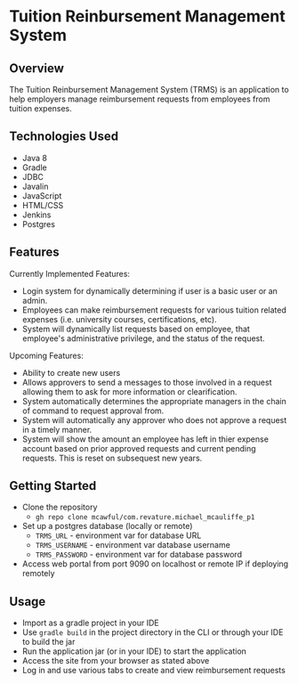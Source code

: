 # Tuition Reinbursement Management System
## Overview
The Tuition Reinbursement Management System (TRMS) is an application to help employers manage reimbursement requests from employees from tuition expenses.

## Technologies Used
- Java 8
- Gradle
- JDBC
- Javalin
- JavaScript
- HTML/CSS
- Jenkins
- Postgres

## Features
Currently Implemented Features:
- Login system for dynamically determining if user is a basic user or an admin.
- Employees can make reimbursement requests for various tuition related expenses (i.e. university courses, certifications, etc).
- System will dynamically list requests based on employee, that employee's administrative privilege, and the status of the request.

Upcoming Features:
- Ability to create new users
- Allows approvers to send a messages to those involved in a request allowing them to ask for more information or clearification.
- System automatically determines the appropriate managers in the chain of command to request approval from.
- System will automatically any approver who does not approve a request in a timely manner.
- System will show the amount an employee has left in thier expense account based on prior approved requests and current pending requests. This is reset on subsequest new years.

## Getting Started
- Clone the repository
  - `gh repo clone mcawful/com.revature.michael_mcauliffe_p1` 
- Set up a postgres database (locally or remote)
  - `TRMS_URL` - environment var for database URL
  - `TRMS_USERNAME` - environment var database username
  - `TRMS_PASSWORD` - environment var for database password
- Access web portal from port 9090 on localhost or remote IP if deploying remotely

## Usage
- Import as a gradle project in your IDE
- Use `gradle build` in the project directory in the CLI or through your IDE to build the jar
- Run the application jar (or in your IDE) to start the application
- Access the site from your browser as stated above
- Log in and use various tabs to create and view reimbursement requests
